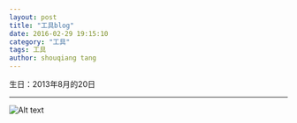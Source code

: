 ```yaml
---
layout: post
title: "工具blog"
date: 2016-02-29 19:15:10
category: "工具"
tags: 工具
author: shouqiang tang
---
```


生日：2013年8月的20日

---

![Alt text](http://7xi7ny.com1.z0.glb.clouddn.com/%E5%96%B5%E5%96%B5.png?imageView2/1/w/600/h/600 "看风景")